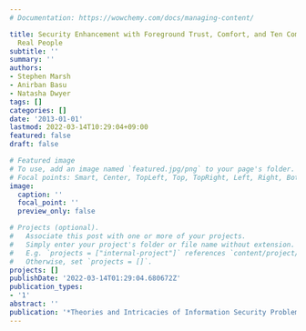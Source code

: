 ```yaml
---
# Documentation: https://wowchemy.com/docs/managing-content/

title: Security Enhancement with Foreground Trust, Comfort, and Ten Commandments for
  Real People
subtitle: ''
summary: ''
authors:
- Stephen Marsh
- Anirban Basu
- Natasha Dwyer
tags: []
categories: []
date: '2013-01-01'
lastmod: 2022-03-14T10:29:04+09:00
featured: false
draft: false

# Featured image
# To use, add an image named `featured.jpg/png` to your page's folder.
# Focal points: Smart, Center, TopLeft, Top, TopRight, Left, Right, BottomLeft, Bottom, BottomRight.
image:
  caption: ''
  focal_point: ''
  preview_only: false

# Projects (optional).
#   Associate this post with one or more of your projects.
#   Simply enter your project's folder or file name without extension.
#   E.g. `projects = ["internal-project"]` references `content/project/deep-learning/index.md`.
#   Otherwise, set `projects = []`.
projects: []
publishDate: '2022-03-14T01:29:04.680672Z'
publication_types:
- '1'
abstract: ''
publication: '*Theories and Intricacies of Information Security Problems*'
---
```

